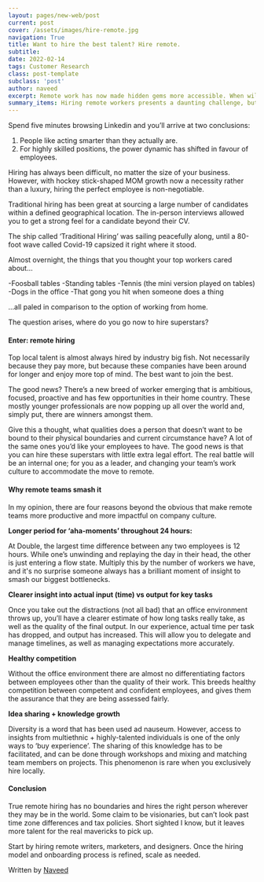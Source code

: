```yaml
---
layout: pages/new-web/post
current: post
cover: /assets/images/hire-remote.jpg
navigation: True
title: Want to hire the best talent? Hire remote.
subtitle:
date: 2022-02-14
tags: Customer Research
class: post-template
subclass: 'post'
author: naveed
excerpt: Remote work has now made hidden gems more accessible. When will you take advantage?
summary_items: Hiring remote workers presents a daunting challenge, but the pay-offs are massive.
---
```


Spend five minutes browsing Linkedin and you’ll arrive at two conclusions:

1. People like acting smarter than they actually are.
2. For highly skilled positions, the power dynamic has shifted in favour of employees.

Hiring has always been difficult, no matter the size of your business. However, with hockey stick-shaped MOM growth now a necessity rather than a luxury, hiring the perfect employee is non-negotiable.

Traditional hiring has been great at sourcing a large number of candidates within a defined geographical location. The in-person interviews allowed you to get a strong feel for a candidate beyond their CV.

The ship called ‘Traditional Hiring’ was sailing peacefully along, until a 80-foot wave called Covid-19 capsized it right where it stood.

Almost overnight, the things that you thought your top workers cared about…

-Foosball tables
-Standing tables
-Tennis (the mini version played on tables)
-Dogs in the office
-That gong you hit when someone does a thing

…all paled in comparison to the option of working from home.

The question arises, where do you go now to hire superstars?

#### **Enter: remote hiring**

Top local talent is almost always hired by industry big fish. Not necessarily because they pay more, but because these companies have been around for longer and enjoy more top of mind. The best want to join the best.

The good news? There’s a new breed of worker emerging that is ambitious, focused, proactive and has few opportunities in their home country. These mostly younger professionals are now popping up all over the world and, simply put, there are winners amongst them.

Give this a thought, what qualities does a person that doesn’t want to be bound to their physical boundaries and current circumstance have? A lot of the same ones you’d like your employees to have. 
The good news is that you can hire these superstars with little extra legal effort. The real battle will be an internal one; for you as a leader, and changing your team’s work culture to accommodate the move to remote. 

#### **Why remote teams smash it**

In my opinion, there are four reasons beyond the obvious that make remote teams more productive and more impactful on company culture.

**Longer period for ‘aha-moments’ throughout 24 hours:**

At Double, the largest time difference between any two employees is 12 hours. While one’s unwinding and replaying the day in their head, the other is just entering a flow state. Multiply this by the number of workers we have, and it's no surprise someone always has a brilliant moment of insight to smash our biggest bottlenecks. 

**Clearer insight into actual input (time) vs output for key tasks**

Once you take out the distractions (not all bad) that an office environment throws up, you’ll have a clearer estimate of how long tasks really take, as well as the quality of the final output. In our experience, actual time per task has dropped, and output has increased. This will allow you to delegate and manage timelines, as well as managing expectations more accurately.

**Healthy competition**

Without the office environment there are almost no differentiating factors between employees other than the quality of their work. This breeds healthy competition between competent and confident employees, and gives them the assurance that they are being assessed fairly.

**Idea sharing + knowledge growth**

Diversity is a word that has been used ad nauseum. However, access to insights from multiethnic + highly-talented individuals is one of the only ways to ‘buy experience’. The sharing of this knowledge has to be facilitated, and can be done through workshops and mixing and matching team members on projects. This phenomenon is rare when you exclusively hire locally.

#### **Conclusion**

True remote hiring has no boundaries and hires the right person wherever they may be in the world. Some claim to be visionaries, but can’t look past time zone differences and tax policies. Short sighted I know, but it leaves more talent for the real mavericks to pick up.

Start by hiring remote writers, marketers, and designers. Once the hiring model and onboarding process is refined, scale as needed.

Written by [Naveed](https://www.linkedin.com/in/naveed-tariq/)